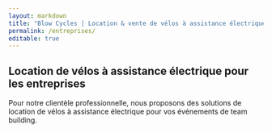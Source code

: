 ```yaml
---
layout: markdown
title: "Blow Cycles | Location & vente de vélos à assistance électrique"
permalink: /entreprises/
editable: true
---
```


## Location de vélos à assistance électrique pour les entreprises

Pour notre clientèle professionnelle, nous proposons des solutions de location de vélos à assistance électrique pour vos événements de team building.
 


